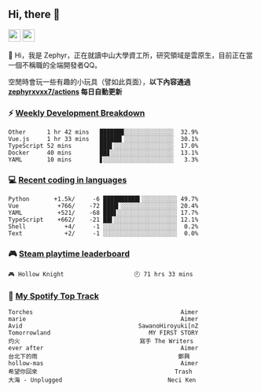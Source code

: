 <!--
**zephyrxvxx7/zephyrxvxx7** is a ✨ _special_ ✨ repository because its `README.md` (this file) appears on your GitHub profile.

Here are some ideas to get you started:

- 🔭 I’m currently working on ...
- 🌱 I’m currently learning ...
- 👯 I’m looking to collaborate on ...
- 🤔 I’m looking for help with ...
- 💬 Ask me about ...
- 📫 How to reach me: ...
- 😄 Pronouns: ...
- ⚡ Fun fact: ...
-->

## Hi, there 👋

<a href="https://www.instagram.com/zephyrxvxx7/"><img src="https://img.shields.io/badge/instagram-3f729b?&style=for-the-badge&logo=instagram&logoColor=white" height=25></a>
<a href="https://zephyrxvxx7.me/"><img src="https://img.shields.io/badge/blog-gray?&style=for-the-badge&logo=hexo&logoColor=white" height=25></a>

👋 Hi，我是 Zephyr，正在就讀中山大學資工所，研究領域是雲原生，目前正在當一個不稱職的全端開發者QQ。

空閒時會玩一些有趣的小玩具（譬如此頁面），**以下內容通過 [zephyrxvxx7/actions](https://github.com/zephyrxvxx7/zephyrxvxx7/actions) 每日自動更新**

### ⚡ [Weekly Development Breakdown](https://gist.github.com/zephyrxvxx7/ee1787313f0772b51494d051b5edde7f)

<!-- code_time start -->

```text
Other      1 hr 42 mins   ██████▉░░░░░░░░░░░░░░  32.9%
Vue.js     1 hr 33 mins   ██████▎░░░░░░░░░░░░░░  30.1%
TypeScript 52 mins        ███▌░░░░░░░░░░░░░░░░░  17.0%
Docker     40 mins        ██▊░░░░░░░░░░░░░░░░░░  13.1%
YAML       10 mins        ▋░░░░░░░░░░░░░░░░░░░░   3.3%
```

<!-- code_time end -->

### 💻 [Recent coding in languages](https://gist.github.com/zephyrxvxx7/08c5ff0fead26978490fef5d749f43ea)

<!-- code_diff start -->

```text
Python       +1.5k/     -6 ██████████▍░░░░░░░░░░ 49.7%
Vue           +766/    -72 ████▎░░░░░░░░░░░░░░░░ 20.4%
YAML          +521/    -68 ███▋░░░░░░░░░░░░░░░░░ 17.7%
TypeScript    +662/    -21 ██▌░░░░░░░░░░░░░░░░░░ 12.1%
Shell           +4/     -1 ░░░░░░░░░░░░░░░░░░░░░  0.2%
Text            +2/     -1 ░░░░░░░░░░░░░░░░░░░░░  0.0%
```

<!-- code_diff end -->

### 🎮 [Steam playtime leaderboard](https://gist.github.com/zephyrxvxx7/f77b8978877f959b69d84723c43a4a64)

<!-- steam_time start -->

```text
🎮 Hollow Knight                    🕘 71 hrs 33 mins
```

<!-- steam_time end -->

### 🎵 [My Spotify Top Track](https://gist.github.com/zephyrxvxx7/fe159fde5ec9ebea27e03dd63a71e78f)

<!-- spotify_track start -->

```text
Torches                                          Aimer
marie                                            Aimer
Avid                                 SawanoHiroyuki[nZ
Tomorrowland                            MY FIRST STORY
灼火                                  寫手 The Writers
ever after                                       Aimer
台北下的雨                                        鄭興
hollow-mas                                       Aimer
希望你回來                                       Trash
大海 - Unplugged                              Neci Ken
```

<!-- spotify_track end -->
